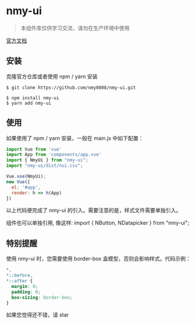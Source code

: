 # nmy-ui


> 本组件库仅供学习交流，请勿在生产环境中使用

[官方文档](https://nmy0808.github.io/nmy-ui/)   

## 安装

克隆官方仓库或者使用 npm / yarn 安装

```
$ git clone https://github.com/nmy0808/nmy-ui.git

$ npm install nmy-ui
$ yarn add nmy-ui
```

## 使用

如果使用了 npm / yarn 安装，一般在 main.js 中如下配置：

```javascript
import Vue from 'vue'
import App from 'components/app.vue'
import { NmyUi } from "nmy-ui";
import "nmy-ui/dist/nui.css";

Vue.use(NmyUi);
new Vue({
  el: '#app',
  render: h => h(App)
})
```

以上代码便完成了 nmy-ui 的引入。需要注意的是，样式文件需要单独引入。

组件也可以单独引用, 像这样:
import { NButton, NDatapicker } from "nmy-ui";


## 特别提醒

使用 nmy-ui 时，您需要使用 border-box 盒模型，否则会影响样式。代码示例：

```css
*,
*::before,
*::after {
  margin: 0;
  padding: 0;
  box-sizing: border-box;
}
```

如果您觉得还不错，请 star

